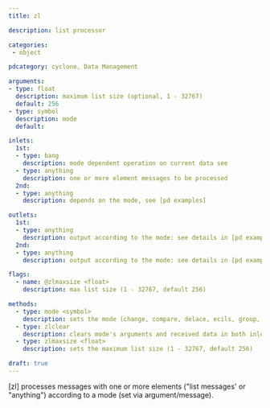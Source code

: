 ```yaml
---
title: zl

description: list processor

categories:
 - object

pdcategory: cyclone, Data Management

arguments:
- type: float
  description: maximum list size (optional, 1 - 32767)
  default: 256
- type: symbol
  description: mode
  default:

inlets:
  1st:
  - type: bang
    description: mode dependent operation on current data see
  - type: anything
    description: one or more element messages to be processed
  2nd:
  - type: anything 
    description: depends on the mode, see [pd examples]

outlets:
  1st:
  - type: anything
    description: output according to the mode: see details in [pd examples]
  2nd:
  - type: anything
    description: output according to the mode: see details in [pd examples]

flags:
  - name: @zlmaxsize <float>
    description: max list size (1 - 32767, default 256)

methods:
  - type: mode <symbol>
    description: sets the mode (change, compare, delace, ecils, group, indexmap, iter, join, lace, len, lookup, median, mth, nth, queue, reg, rev, rot, sect, scramble, slice, sort, stack, stream, sub, sum, swap, thin, union or unique)
  - type: zlclear
    description: clears mode's arguments and received data in both inlets
  - type: zlmaxsize <float>
    description: sets the maximum list size (1 - 32767, default 256)

draft: true
---
```


[zl] processes messages with one or more elements ("list messages' or "anything") according to a mode (set via argument/message).
